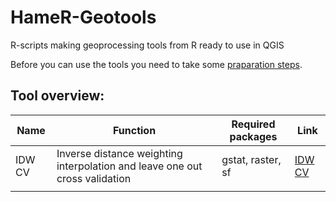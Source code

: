# HameR-Geotools
R-scripts making geoprocessing tools from R ready to use in QGIS

Before you can use the tools you need to take some [praparation steps](preparation.md).

## Tool overview:

| Name | Function | Required packages | Link |
|------|----------|-------------------|------|
|IDW CV|Inverse distance weighting interpolation and leave one out cross validation|gstat, raster, sf|[IDW CV](./Tools/IDW_CV.rsx)|
|      |          |                   |      |